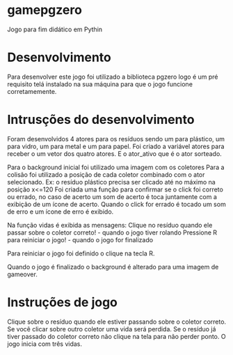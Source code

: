 # gamepgzero
Jogo para fim didático em Pythin

# Desenvolvimento
Para desenvolver este jogo foi utilizado a biblioteca pgzero logo é um pré requisito telá instalado na sua máquina para que o jogo funcione corretamemente.

# Intrusções do desenvolvimento
Foram desenvolvidos 4 atores para os resíduos sendo um para plástico, um para vidro, um para metal e um para papel.
Foi criado a variável atores para receber o um vetor dos quatro atores.
E o ator_ativo que é o ator sorteado.

Para o background inicial foi utilizado uma imagem com os coletores
Para a colisão foi utilizado a posição de cada coletor combinado com o ator selecionado. Ex: o resíduo plástico precisa ser clicado até no máximo na posição x<=120
Foi criada uma função para confirmar se o click foi correto ou errado, no caso de acerto um som de acerto é toca juntamente com a exibição de um ícone de acerto.
Quando o click for errado é tocado um som de erro e um ícone de erro é exibido.


Na função vidas é exibida as mensagens:
Clique no resíduo quando ele passar sobre o coletor correto! - quando o jogo tiver rolando
Pressione R para reiniciar o jogo! - quando o jogo for finalizado

Para reiniciar o jogo foi definido o clique na tecla R.

Quando o jogo é finalizado o background é alterado para uma imagem de gameover.

# Instruções de jogo
Clique sobre o resíduo quando ele estiver passando sobre o coletor correto.
Se você clicar sobre outro coletor uma vida será perdida.
Se o resíduo já tiver passado do coletor correto não clique na tela para não perder ponto.
O jogo inicia com três vidas.
